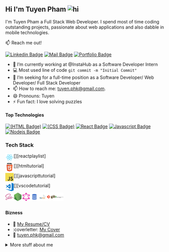 ## Hi I'm Tuyen Pham <img src="https://user-images.githubusercontent.com/1303154/88677602-1635ba80-d120-11ea-84d8-d263ba5fc3c0.gif" width="28px" alt="hi">

I'm Tuyen Pham a Full Stack Web Developer. I spend most of time coding outstanding projects, passionate about web applications and also dabble in mobile technologies.

:mailbox: Reach me out!

[![Linkedin Badge](https://img.shields.io/badge/-TPham-0e76a8?style=flat&labelColor=0e76a8&logo=linkedin&logoColor=white)](https://www.linkedin.com/in/tuyen-pham-72246b158/) [![Mail Badge](https://img.shields.io/badge/-TPham-c0392b?style=flat&labelColor=c0392b&logo=gmail&logoColor=white)](mailto:tuyen.phk@gmail.com) [![Portfolio Badge](https://img.shields.io/badge/portfolio-TPham-brightgreen)](https://tpham-portfolio.netlify.app/)

<!-- TODO: Introduction -->

- 🔭 I’m currently working at @InstaHub as a Software Developer Intern
- :computer: Most used line of code `git commit -m "Initial Commit"`
- 🤔 I’m seeking for a full-time position as a Software Developer/ Web Developer/ Full Stack Developer
- 📫 How to reach me: tuyen.phk@gmail.com.
- 😄 Pronouns: Tuyen
- ⚡ Fun fact: I love solving puzzles

#### Top Technologies

<!-- TODO: Make technologies links takes you to repositories -->
[![(HTML Badge)](https://img.shields.io/badge/-HTML-orange?style=for-the-badge&labelColor=black&logo=node.js&logoColor=orange)](#)
[![(CSS Badge)](https://img.shields.io/badge/-CSS-blue?style=for-the-badge&labelColor=black&logo=node.js&logoColor=blue)](#)
[![React Badge](https://img.shields.io/badge/-React-61DBFB?style=for-the-badge&labelColor=black&logo=react&logoColor=61DBFB)](#) [![Javascript Badge](https://img.shields.io/badge/-Javascript-F0DB4F?style=for-the-badge&labelColor=black&logo=javascript&logoColor=F0DB4F)](#) [![Nodejs Badge](https://img.shields.io/badge/-Nodejs-3C873A?style=for-the-badge&labelColor=black&logo=node.js&logoColor=3C873A)](#) 

### Tech Stack

[<img align="left" alt="React" width="26px" src="https://raw.githubusercontent.com/github/explore/80688e429a7d4ef2fca1e82350fe8e3517d3494d/topics/react/react.png" />][reactplaylist]

[<img align="left" alt="HTML5" width="26px" src="https://raw.githubusercontent.com/github/explore/80688e429a7d4ef2fca1e82350fe8e3517d3494d/topics/html/html.png" />][htmltutorial]

[<img align="left" alt="JavaScript" width="26px" src="https://raw.githubusercontent.com/github/explore/80688e429a7d4ef2fca1e82350fe8e3517d3494d/topics/javascript/javascript.png" />][javascripttutorial]

[<img align="left" alt="Visual Studio Code" width="26px" src="https://raw.githubusercontent.com/github/explore/80688e429a7d4ef2fca1e82350fe8e3517d3494d/topics/visual-studio-code/visual-studio-code.png" />][vscodetutorial]

<img align="left" alt="Sass" width="26px" src="https://raw.githubusercontent.com/github/explore/80688e429a7d4ef2fca1e82350fe8e3517d3494d/topics/sass/sass.png" />

<img align="left" alt="Node.js" width="26px" src="https://raw.githubusercontent.com/github/explore/80688e429a7d4ef2fca1e82350fe8e3517d3494d/topics/nodejs/nodejs.png" />

<img align="left" alt="GraphQL" width="26px" src="https://raw.githubusercontent.com/github/explore/80688e429a7d4ef2fca1e82350fe8e3517d3494d/topics/graphql/graphql.png" />

<img align="left" alt="SQL" width="26px" src="https://raw.githubusercontent.com/github/explore/80688e429a7d4ef2fca1e82350fe8e3517d3494d/topics/sql/sql.png" />

<img align="left" alt="MySQL" width="26px" src="https://raw.githubusercontent.com/github/explore/80688e429a7d4ef2fca1e82350fe8e3517d3494d/topics/mysql/mysql.png" />

<img align="left" alt="Git" width="26px" src="https://raw.githubusercontent.com/github/explore/80688e429a7d4ef2fca1e82350fe8e3517d3494d/topics/git/git.png" />

<img align="left" alt="MongoDB" width="26px" src="https://raw.githubusercontent.com/github/explore/80688e429a7d4ef2fca1e82350fe8e3517d3494d/topics/mongodb/mongodb.png" />

<br />
<br />

#### Bizness
- :paperclip: [My Resume/CV](document/Tuyen_Pham_Resume.pdf)
- :coverletter: [My Cover](document/CoverLetter_TuyenPham.docx)
- :email: tuyen.phk@gmail.com


<details>
<summary>
  More stuff about me
</summary>

<br >

I am recently graduated of Temple University with a Bachelor's degree in Computer science and a minor in Mathematics, with inspiration to become a Full Stack Developer. I recently joined InstaHub as a Web Development intern, specializing in web application development. Prior to graduating, I worked as an undergraduate research assistant to build an AWS lambda web application with Professor Xiaojang Du.

I have a great passion for photoshop and have taken a class Designing at Temple University, focusing on Adobe Illustrator, Adobe Photoshop, and Adobe Indesign. Having experience in photoshop, I plan to make photoshop editing production my long-term hobby and (hopefully) a secondary job. 

</details>

